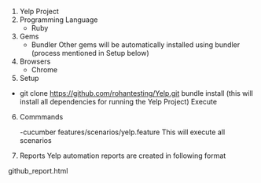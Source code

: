 
1. Yelp Project
2. Programming Language
    - Ruby
3. Gems
    - Bundler
Other gems will be automatically installed using bundler (process mentioned in Setup below)
4. Browsers
    - Chrome
5. Setup

- git clone https://github.com/rohantesting/Yelp.git
bundle install (this will install all dependencies for running the Yelp Project)
Execute

6. Commmands

   -cucumber features/scenarios/yelp.feature  This will execute all scenarios

7. Reports
Yelp automation reports are created in following format

 github_report.html